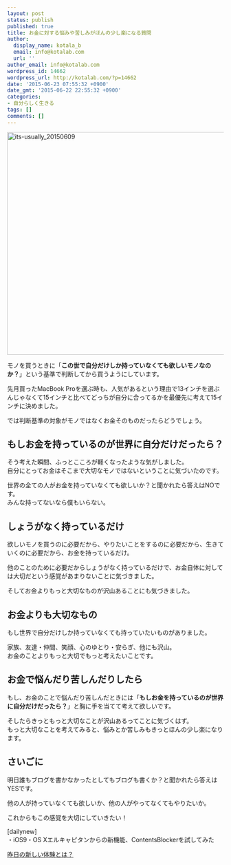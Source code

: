 ```yaml
---
layout: post
status: publish
published: true
title: お金に対する悩みや苦しみがほんの少し楽になる質問
author:
  display_name: kotala_b
  email: info@kotalab.com
  url: ''
author_email: info@kotalab.com
wordpress_id: 14662
wordpress_url: http://kotalab.com/?p=14662
date: '2015-06-23 07:55:32 +0900'
date_gmt: '2015-06-22 22:55:32 +0900'
categories:
- 自分らしく生きる
tags: []
comments: []
---
```

<p><img src="http://kotalab.com/wp-content/uploads/2015/06/its-usually_20150609-780x517.jpg" alt="its-usually_20150609" width="780" height="517" class="aligncenter size-large wp-image-14580" /></p>
<p>モノを買うときに「<strong>この世で自分だけしか持っていなくても欲しいモノなのか？</strong>」という基準で判断してから買うようにしています。</p>
<p>先月買ったMacBook Proを選ぶ時も、人気があるという理由で13インチを選ぶんじゃなくて15インチと比べてどっちが自分に合ってるかを最優先に考えて15インチに決めました。</p>
<p>では判断基準の対象がモノではなくお金そのものだったらどうでしょう。</p>
<p><!--more--></p>
<h2>もしお金を持っているのが世界に自分だけだったら？</h2>
<p>そう考えた瞬間、ふっとこころが軽くなったような気がしました。<br />
自分にとってお金はそこまで大切なモノではないということに気づいたのです。</p>
<p>世界の全ての人がお金を持っていなくても欲しいか？と聞かれたら答えはNOです。<br />
みんな持ってないなら僕もいらない。</p>
<h2>しょうがなく持っているだけ</h2>
<p>欲しいモノを買うのに必要だから、やりたいことをするのに必要だから、生きていくのに必要だから、お金を持っているだけ。</p>
<p>他のことのために必要だから<span class="b">しょうがなく持っているだけ</span>で、お金自体に対しては大切だという感覚があまりないことに気づきました。</p>
<p>そしてお金よりもっと大切なものが沢山あることにも気づきました。</p>
<h2>お金よりも大切なもの</h2>
<p>もし世界で自分だけしか持っていなくても持っていたいものがありました。</p>
<p>家族、友達・仲間、笑顔、心のゆとり・安らぎ、他にも沢山。<br />
お金のことよりもっと大切でもっと考えたいことです。</p>
<h2>お金で悩んだり苦しんだりしたら</h2>
<p>もし、お金のことで悩んだり苦しんだときには「<strong>もしお金を持っているのが世界に自分だけだったら？</strong>」と胸に手を当てて考えて欲しいです。</p>
<p>そしたらきっともっと大切なことが沢山あるってことに気づくはず。<br />
もっと大切なことを考えてみると、悩みとか苦しみもきっとほんの少し楽になります。</p>
<h2>さいごに</h2>
<p>明日誰もブログを書かなかったとしてもブログも書くか？と聞かれたら答えはYESです。</p>
<p>他の人が持っていなくても欲しいか、他の人がやってなくてもやりたいか。</p>
<p>これからもこの感覚を大切にしていきたい！</p>
<p>[dailynew]<br />
・iOS9・OS Xエルキャピタンからの新機能、ContentsBlockerを試してみた</p>
<p><a href="http://kotalab.com/lets-start-1day1new" title="昨日の新しい体験とは？">昨日の新しい体験とは？</a></p>
<div class="clear"></div>
